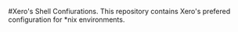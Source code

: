 #Xero's Shell Confiurations.
This repository contains Xero's prefered configuration for \*nix environments.
